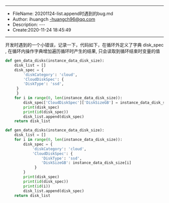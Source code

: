 ___
- FileName: 20201124-list.append时遇到的bug.md
- Author: ihuangch -huangch96@qq.com
- Description: ---
- Create:2020-11-24 18:45:49
___
开发时遇到的一个小错误，记录一下，代码如下，在循环外定义了字典 disk_spec , 在循环内操作字典增加遍历循环时产生的结果, 只会读取到循环结束时变量的值
```python
def gen_data_disks(instance_data_disk_size):
    disk_list = []
    disk_spec = {
        'diskCategory': 'cloud',
        'CloudDiskSpec': {
        'DiskType': 'ssd',
     }
     }
    for i in range(0, len(instance_data_disk_size)):
        disk_spec['CloudDiskSpec']['DiskSizeGB'] = instance_data_disk_size[i]
        print(disk_spec)
        print(id(disk_spec))
        disk_list.append(disk_spec)
    return disk_list
```

```python
def gen_data_disks(instance_data_disk_size):
    disk_list = []
    for i in range(0, len(instance_data_disk_size)):
        disk_spec = {
            'diskCategory': 'cloud',
            'CloudDiskSpec': {
                'DiskType': 'ssd',
                'DiskSizeGB': instance_data_disk_size[i]
             }
        }
        print(disk_spec)
        print(id(disk_spec))
        print(id(i))
        disk_list.append(disk_spec)
    return disk_list
```
